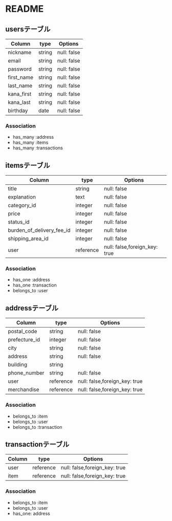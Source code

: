 # README

## usersテーブル
|  Column         |  type    |  Options   |
|   ----          |   ----   |    ----    |
|  nickname       |  string  | null: false|
|  email          |  string  | null: false|
|  password       |  string  | null: false|
|  first_name     |  string  | null: false|
|  last_name      |  string  | null: false|
|  kana_first     |  string  | null: false|
|  kana_last      |  string  | null: false|
|  birthday       |  date    | null: false|

### Association
- has_many :address
- has_many :items
- has_many :transactions

## itemsテーブル
|  Column                     |  type       |  Options                     |
| ----                        | ----        | ----                         |
|  title                      |  string     | null: false                  |
|  explanation                |  text       | null: false                  |
|  category_id                |  integer    | null: false                  |
|  price                      |  integer    | null: false                  |
|  status_id                  |  integer    | null: false                  |
|  burden_of_delivery_fee_id  |  integer    | null: false                  |
|  shipping_area_id           |  integer    | null: false                  |
|  user                       |  reference  | null: false,foreign_key: true|


### Association
- has_one :address
- has_one :transaction
- belongs_to :user


## addressテーブル
|  Column          |  type       |  Options                     |
| ----             | ----        | ----                         |
|  postal_code     |  string     | null: false                  |
|  prefecture_id   |  integer    | null: false                  |
|  city            |  string     | null: false                  |
|  address         |  string     | null: false                  |
|  building        |  string     |                              |
|  phone_number    |  string     | null: false                  |
|  user            |  reference  | null: false,foreign_key: true|
|  merchandise     |  reference  | null: false,foreign_key: true|


### Association
- belongs_to :item
- belongs_to :user
- belongs_to :transaction




## transactionテーブル
|  Column          |  type       |  Options                     |
| ----             | ----        | ----                         |
|  user            |  reference  | null: false,foreign_key: true|
|  item            |  reference  | null: false,foreign_key: true|


### Association
- belongs_to :item
- belongs_to :user
- has_one: address